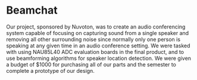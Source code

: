 # Beamchat
Our project, sponsored by Nuvoton, was to create an audio conferencing system capable of focusing on capturing sound from a single speaker and removing all other surrounding noise since normally only one person is speaking at any given time in an audio conference setting. We were tasked with using NAU85L40 ADC evaluation boards in the final product, and to use beamforming algorithms for speaker location detection. We were given a budget of $1000 for purchasing all of our parts and the semester to complete a prototype of our design. 
